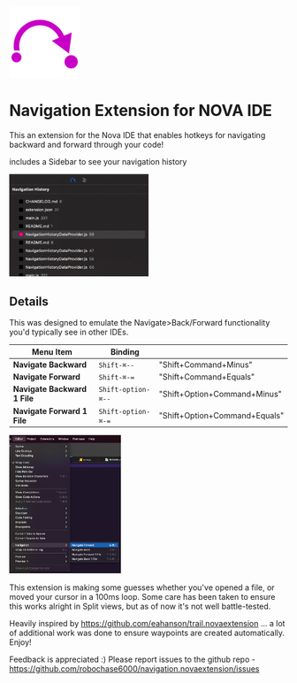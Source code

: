 ![Navigation](./extension@4x.png "Navigation")

# Navigation Extension for NOVA IDE

This an extension for the Nova IDE that enables hotkeys for navigating backward and forward through your code!

includes a Sidebar to see your navigation history

<img src="./sidebar.png" height="50%" width="50%" >

## Details

This was designed to emulate the Navigate>Back/Forward functionality you'd typically see in other IDEs.

| Menu Item              | Binding         |                        |
| ---------------------- | --------------- | ---------------------- |
| **Navigate Backward**  | `Shift-⌘--`     | "Shift+Command+Minus"  |
| **Navigate Forward**   | `Shift-⌘-=`     | "Shift+Command+Equals" |
| **Navigate Backward 1 File**  | `Shift-option-⌘--`     | "Shift+Option+Command+Minus"  |
| **Navigate Forward 1 File**   | `Shift-option-⌘-=`     | "Shift+Option+Command+Equals" |

<img src="./menu-commands.png" height="40%" width="40%" >

This extension is making some guesses whether you've opened a file, or moved your cursor in a 100ms loop.  Some care has been taken to ensure this works alright in Split views, but as of now it's not well battle-tested.

Heavily inspired by https://github.com/eahanson/trail.novaextension ... a lot of additional work was done to ensure waypoints are created automatically. Enjoy!

Feedback is appreciated :)
Please report issues to the github repo - https://github.com/robochase6000/navigation.novaextension/issues


